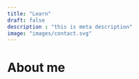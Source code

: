 ```yaml
---
title: "Learn"
draft: false
description : "this is meta description"
image: "images/contact.svg"
---
```


# About me
